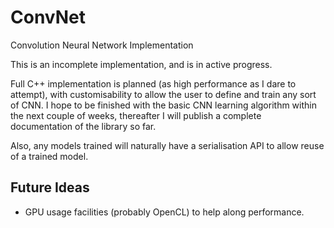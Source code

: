 # ConvNet
Convolution Neural Network Implementation

This is an incomplete implementation, and is in active progress.

Full C++ implementation is planned (as high performance as I dare to attempt), with customisability to allow the user to define and train any sort of CNN.
I hope to be finished with the basic CNN learning algorithm within the next couple of weeks, thereafter I will publish
a complete documentation of the library so far.

Also, any models trained will naturally have a serialisation API to allow reuse of a trained model.

## Future Ideas
- GPU usage facilities (probably OpenCL) to help along performance.
